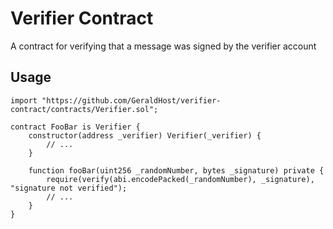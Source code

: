 # Verifier Contract

A contract for verifying that a message was signed by the verifier account

## Usage

```Solidity
import "https://github.com/GeraldHost/verifier-contract/contracts/Verifier.sol";

contract FooBar is Verifier {
	constructor(address _verifier) Verifier(_verifier) {
		// ...
	}

	function fooBar(uint256 _randomNumber, bytes _signature) private {
		require(verify(abi.encodePacked(_randomNumber), _signature), "signature not verified");
		// ...
	}
}
```